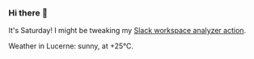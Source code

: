 ### Hi there :wave:

It's Saturday! I might be tweaking my [Slack workspace analyzer action](https://github.com/bewuethr/slack-analyzer).

Weather in Lucerne: sunny, at +25°C.
